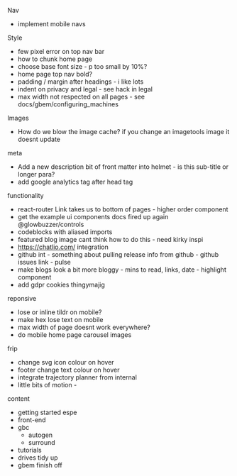 Nav
* implement mobile navs 


Style
* few pixel error on top nav bar
* how to chunk home page
* choose base font size - p too small by 10%?
* home page top nav bold?
* padding / margin after headings - i like lots
* indent on privacy and legal - see hack in legal
* max width not respected on all pages - see docs/gbem/configuring_machines


Images
* How do we blow the image cache? if you change an imagetools image it doesnt update

meta
* Add a new description bit of front matter into helmet - is this sub-title or longer para?
* add google analytics tag after head tag



functionality
* react-router Link takes us to bottom of pages - higher order component 
* get the example ui components docs fired up again @glowbuzzer/controls
* codeblocks with aliased imports
* featured blog image cant think how to do this - need kirky inspi
* https://chatlio.com/ integration
* github int - something about pulling release info from github - github issues link - pulse
* make blogs look a bit more bloggy - mins to read, links, date - highlight component
* add gdpr cookies thingymajig

reponsive
* lose or inline tildr on mobile?
* make hex lose text on mobile
* max width of page doesnt work everywhere?
* do mobile home page carousel images


frip
* change svg icon colour on hover
* footer change text colour on hover
* integrate trajectory planner from internal
* little bits of motion - 



content
* getting started espe
* front-end
* gbc
  * autogen
  * surround
* tutorials
* drives tidy up
* gbem finish off

